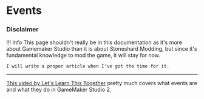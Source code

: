 # Events

### Disclaimer
!!! Info
    This page shouldn't really be in this documentation as it's more about Gamemaker Studio than it is about Stoneshard Modding, but since it's fundamental knowledge to mod the game, it will stay for now.

    I will write a proper article when I've got the time for it.

---

[This video by Let's Learn This Together](https://www.youtube.com/watch?v=-qntlnLPwok) pretty much covers what events are and what they do in GameMaker Studio 2.
